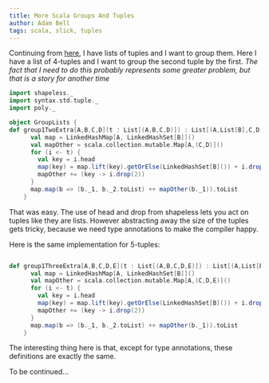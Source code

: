 ```yaml
---
title: More Scala Groups And Tuples
author: Adam Bell
tags: scala, slick, tuples
---
```


Continuing from [here](http://cascadeofinsights.com/posts/2015-08-04-scala-slick-group-joins.html), I have lists of tuples and I want to group them.  Here I have a list of 4-tuples and I want to group the second tuple by the first.  *The fact that I need to do this probably represents some greater problem, but that is a story for another time*  

``` scala
import shapeless._
import syntax.std.tuple._
import poly._

object GroupLists {
def group1TwoExtra[A,B,C,D](t : List[(A,B,C,D)]) : List[(A,List[B],C,D)] = {
      val map = LinkedHashMap[A, LinkedHashSet[B]]()
      val mapOther = scala.collection.mutable.Map[A,(C,D)]()
      for (i <- t) {
        val key = i.head
        map(key) = map.lift(key).getOrElse(LinkedHashSet[B]()) + i.drop(1).head
        mapOther += (key -> i.drop(2))
      }
      map.map(b => (b._1, b._2.toList) ++ mapOther(b._1)).toList
    }
```

That was easy.  The use of head and drop from shapeless lets you act on tuples like they are lists.  However abstracting away the size of the tuples gets tricky, because we need type annotations to make the compiler happy.  

Here is the same implementation for 5-tuples:
``` scala

def group1ThreeExtra[A,B,C,D,E](t : List[(A,B,C,D,E)]) : List[(A,List[B],C,D,E)] = {
      val map = LinkedHashMap[A, LinkedHashSet[B]]()
      val mapOther = scala.collection.mutable.Map[A,(C,D,E)]()
      for (i <- t) {
        val key = i.head
        map(key) = map.lift(key).getOrElse(LinkedHashSet[B]()) + i.drop(1).head
        mapOther += (key -> i.drop(2))
      }
      map.map(b => (b._1, b._2.toList) ++ mapOther(b._1)).toList
    }

```
The interesting thing here is that, except for type annotations, these definitions are exactly the same.

To be continued...
